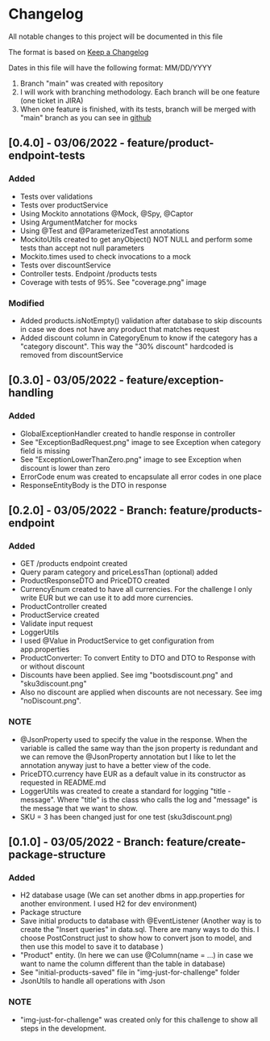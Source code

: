 # Changelog

All notable changes to this project will be documented in this file

The format is based on [Keep a Changelog](https://keepachangelog.com/en/1.0.0/)

Dates in this file will have the following format: MM/DD/YYYY

1) Branch "main" was created with repository
2) I will work with branching methodology. Each branch will be one feature (one ticket in JIRA)
3) When one feature is finished, with its tests, branch will be merged with "main" branch as you can see in [github](https://github.com/aorizzuto/mytheresa)

## [0.4.0] - 03/06/2022 - feature/product-endpoint-tests
### Added
- Tests over validations
- Tests over productService
- Using Mockito annotations @Mock, @Spy, @Captor
- Using ArgumentMatcher for mocks
- Using @Test and @ParameterizedTest annotations
- MockitoUtils created to get anyObject() NOT NULL and perform some tests than accept not null parameters
- Mockito.times used to check invocations to a mock
- Tests over discountService
- Controller tests. Endpoint /products tests
- Coverage with tests of 95%. See "coverage.png" image

### Modified
- Added products.isNotEmpty() validation after database to skip discounts in case we does not have any product that matches request
- Added discount column in CategoryEnum to know if the category has a "category discount". This way the "30% discount" hardcoded is removed from discountService

## [0.3.0] - 03/05/2022 - feature/exception-handling
### Added
- GlobalExceptionHandler created to handle response in controller
- See "ExceptionBadRequest.png" image to see Exception when category field is missing
- See "ExceptionLowerThanZero.png" image to see Exception when discount is lower than zero
- ErrorCode enum was created to encapsulate all error codes in one place
- ResponseEntityBody is the DTO in response

## [0.2.0] - 03/05/2022 - Branch: feature/products-endpoint
### Added
- GET /products endpoint created
- Query param category and priceLessThan (optional) added
- ProductResponseDTO and PriceDTO created
- CurrencyEnum created to have all currencies. For the challenge I only write EUR but we can use it to add more currencies.
- ProductController created
- ProductService created
- Validate input request
- LoggerUtils
- I used @Value in ProductService to get configuration from app.properties
- ProductConverter: To convert Entity to DTO and DTO to Response with or without discount
- Discounts have been applied. See img "bootsdiscount.png" and "sku3discount.png"
- Also no discount are applied when discounts are not necessary. See img "noDiscount.png".

### NOTE
- @JsonProperty used to specify the value in the response. When the variable is called the same way than the json property is redundant and we can remove the @JsonProperty annotation but I like to let the annotation anyway just to have a better view of the code.
- PriceDTO.currency have EUR as a default value in its constructor as requested in README.md
- LoggerUtils was created to create a standard for logging "title - message". Where "title" is the class who calls the log and "message" is the message that we want to show.
- SKU = 3 has been changed just for one test (sku3discount.png)

## [0.1.0] - 03/05/2022 - Branch: feature/create-package-structure

### Added
- H2 database usage (We can set another dbms in app.properties for another environment. I used H2 for dev environment)
- Package structure
- Save initial products to database with @EventListener (Another way is to create the "Insert queries" in data.sql. There are many ways to do this. I choose PostConstruct just to show how to convert json to model, and then use this model to save it to database )
- "Product" entity. (In here we can use @Column(name = ...) in case we want to name the column different than the table in database)
- See "initial-products-saved" file in "img-just-for-challenge" folder
- JsonUtils to handle all operations with Json

### NOTE
- "img-just-for-challenge" was created only for this challenge to show all steps in the development.


